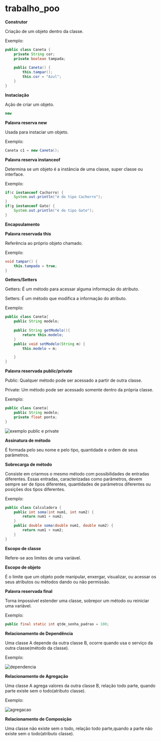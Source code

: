 # trabalho_poo
**Construtor**

Criação de um objeto dentro da classe.

Exemplo:

```java
public class Caneta {
	private String cor;
	private boolean tampada;
	
	public Caneta() {
		this.tampar();
		this.cor = "Azul";
	}
}
```
**Instaciação**
 
 Ação de criar um objeto.
 
 ```java
 new
 ```
 **Palavra reserva new**
 
 Usada para instaciar um objeto.
 
 Exemplo:
 
 ```java
 Caneta c1 = new Caneta();
```
**Palavra reserva instanceof**

Determina se um objeto é a instância de uma classe, super classe ou interface.

Exemplo:

```java
if(c instanceof Cachorro) {
	System.out.println("é do tipo Cachorro");  
}
if(g instanceof Gato) {
	System.out.println("é do tipo Gato");
}
```
**Encapsulamento**

**Palavra reservada this** 

Referência ao próprio objeto chamado.

Exemplo:

```java
void tampar() {
	this.tampada = true;
}
```
**Getters/Setters**

Getters: É um método para acessar alguma informação do atributo. 

Setters: É um método que modifica a informação do atributo.

Exemplo:

```java
public class Caneta{
	public String modelo;
	
	public String getModelo(){
		return this.modelo;
	}
	public void setModelo(String m) {
		this.modelo = m;

	}
}
```
**Palavra reservada public/private**

Public: Qualquer método pode ser acessado a partir de outra classe.

Private: Um método pode ser acessado somente dentro da própria classe.

Exemplo:

```java
public class Caneta{
	public String modelo;
	private float ponta;
}
```
![exemplo public e private](https://user-images.githubusercontent.com/40281699/41544742-d6889ec4-72ef-11e8-8367-ba9bcf88dc0b.PNG)

**Assinatura de método**

É formada pelo seu nome e pelo tipo, quantidade e ordem de seus parâmetros. 

**Sobrecarga de método**

Consiste em criarmos o mesmo método com possibilidades de entradas diferentes. Essas entradas, caracterizadas como parâmetros, devem sempre ser de tipos diferentes, quantidades de parâmetros diferentes ou posições dos tipos diferentes.

Exemplo:

```java
public class Calculadora {
	public int soma(int num1, int num2) {
		return num1 + num2;
	}
	public double soma(double num1, double num2) {
		return num1 + num2;
	}
}
```
**Escopo de classe**

Refere-se aos limites de uma variável.

**Escopo de objeto**

É o limite que um objeto pode manipular, enxergar, visualizar, ou acessar os seus atributos ou métodos dando ou não permissão.

**Palavra reservada final**

Torna impossível estender uma classe, sobrepor um método ou reiniciar uma variável.

Exemplo:

```java
public final static int qtde_senha_padrao = 100;
```

**Relacionamento de Dependência**

Uma classe A depende da outra classe B, ocorre quando usa o serviço da outra classe(método da classe).

Exemplo:

![dependencia](https://user-images.githubusercontent.com/40281699/41542345-1bf1d4ee-72eb-11e8-89ba-8e5ca737d525.PNG)

**Relacionamento de Agregação** 

Uma classe A agrega valores da outra classe B, relação todo parte, quando parte existe sem o todo(atributo classe).

Exemplo:

![agregacao](https://user-images.githubusercontent.com/40281699/41540458-b5768dd0-72e6-11e8-89b8-287c9f0ba842.PNG)


**Relacionamento de Composição** 

Uma classe não existe sem o todo, relação todo parte,quando a parte não existe sem o todo(atributo classe).	
